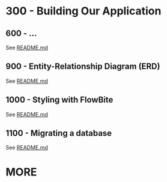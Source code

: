 # 300 - Building Our Application

## 600 - ...

See [README.md](./600/README.md)

## 900 - Entity-Relationship Diagram (ERD)

See [README.md](./900/README.md)

## 1000 - Styling with FlowBite

See [README.md](./1000/README.md)

## 1100 - Migrating a database

See [README.md](./1100/README.md)

# MORE
